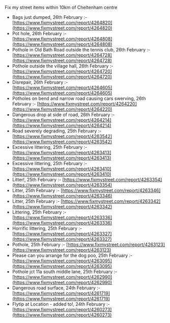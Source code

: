 Fix my street items within 10km of Cheltenham centre

<!-- fix_marker starts -->

- Bags just dumped, 26th February :- [https://www.fixmystreet.com/report/4264820](https://www.fixmystreet.com/report/4264820)
- Pot hole, 26th February :- [https://www.fixmystreet.com/report/4264808](https://www.fixmystreet.com/report/4264808)
- Pothole in Old Bath Road outside the tennis club, 26th February :- [https://www.fixmystreet.com/report/4264728](https://www.fixmystreet.com/report/4264728)
- Pothole outside the village hall, 26th February :- [https://www.fixmystreet.com/report/4264720](https://www.fixmystreet.com/report/4264720)
- Disrepair, 26th February :- [https://www.fixmystreet.com/report/4264605](https://www.fixmystreet.com/report/4264605)
- Potholes on bend and narrow road causing cars swerving, 26th February :- [https://www.fixmystreet.com/report/4264220](https://www.fixmystreet.com/report/4264220)
- Dangerous drop at side of road, 26th February :- [https://www.fixmystreet.com/report/4264214](https://www.fixmystreet.com/report/4264214)
- Road severely degrading, 25th February :- [https://www.fixmystreet.com/report/4263542](https://www.fixmystreet.com/report/4263542)
- Excessive littering, 25th February :- [https://www.fixmystreet.com/report/4263413](https://www.fixmystreet.com/report/4263413)
- Excessive littering, 25th February :- [https://www.fixmystreet.com/report/4263410](https://www.fixmystreet.com/report/4263410)
- Litter!, 25th February :- [https://www.fixmystreet.com/report/4263354](https://www.fixmystreet.com/report/4263354)
- Litter, 25th February :- [https://www.fixmystreet.com/report/4263346](https://www.fixmystreet.com/report/4263346)
- Litter, 25th February :- [https://www.fixmystreet.com/report/4263342](https://www.fixmystreet.com/report/4263342)
- Littering, 25th February :- [https://www.fixmystreet.com/report/4263336](https://www.fixmystreet.com/report/4263336)
- Horrific littering, 25th February :- [https://www.fixmystreet.com/report/4263327](https://www.fixmystreet.com/report/4263327)
- Pothole, 25th February :- [https://www.fixmystreet.com/report/4263123](https://www.fixmystreet.com/report/4263123)
- Please can you arrange for the dog poo, 25th February :- [https://www.fixmystreet.com/report/4263095](https://www.fixmystreet.com/report/4263095)
- Pothole jct 11a south middle lane, 25th February :- [https://www.fixmystreet.com/report/4262990](https://www.fixmystreet.com/report/4262990)
- Dangerous road surface, 24th February :- [https://www.fixmystreet.com/report/4261719](https://www.fixmystreet.com/report/4261719)
- Flytip at Location - added to!, 24th February :- [https://www.fixmystreet.com/report/4260273](https://www.fixmystreet.com/report/4260273)

<!-- fix_marker ends -->